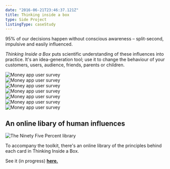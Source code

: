 ```yaml
---
date: "2016-06-21T23:46:37.121Z"
title: Thinking inside a box
type: Side Project
listingType: caseStudy
---
```


95% of our decisions happen without conscious awareness – split-second, impulsive and easily influenced.

*Thinking Inside a Box* puts scientific understanding of these influences into practice. It's an idea-generation tool; use it to change the behaviour of your customers, users, audience, friends, parents or children.

<section>
<img alt="Money app user survey" src="/images/change/change-1.jpg" class="full">
</section>

<section>
<img alt="Money app user survey" src="/images/change/change-2.jpg" class="full">
</section>

<section>
<img alt="Money app user survey" src="/images/change/change-3.jpg" class="full">
</section>

<section>
<img alt="Money app user survey" src="/images/change/change-4.jpg" class="full">
</section>

<section>
<img alt="Money app user survey" src="/images/change/change-5.jpg" class="full">
</section>

<section>
<img alt="Money app user survey" src="/images/change/change-7.jpg" class="full">
</section>

<section>
<img alt="Money app user survey" src="/images/change/change-8.jpg" class="full">
</section>

## An online libary of human influences

![The Ninety Five Percent library](/images/change/webshot.png)

To accompany the toolkit, there's an online library of the principles behind each card in Thinking Inside a Box.

See it (in progress) [**here.**](http://samstephenson.com/action-cards)